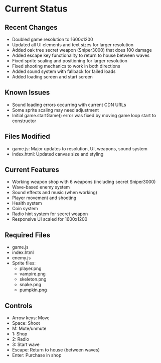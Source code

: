 # Current Status

## Recent Changes
- Doubled game resolution to 1600x1200
- Updated all UI elements and text sizes for larger resolution
- Added oak tree secret weapon (Sniper3000) that does 100 damage
- Added escape key functionality to return to house between waves
- Fixed sprite scaling and positioning for larger resolution
- Fixed shooting mechanics to work in both directions
- Added sound system with fallback for failed loads
- Added loading screen and start screen

## Known Issues
- Sound loading errors occurring with current CDN URLs
- Some sprite scaling may need adjustment
- Initial game.startGame() error was fixed by moving game loop start to constructor

## Files Modified
- game.js: Major updates to resolution, UI, weapons, sound system
- index.html: Updated canvas size and styling

## Current Features
- Working weapon shop with 6 weapons (including secret Sniper3000)
- Wave-based enemy system
- Sound effects and music (when working)
- Player movement and shooting
- Health system
- Coin system
- Radio hint system for secret weapon
- Responsive UI scaled for 1600x1200

## Required Files
- game.js
- index.html
- enemy.js
- Sprite files:
  - player.png
  - vampire.png
  - skeleton.png
  - snake.png
  - pumpkin.png

## Controls
- Arrow keys: Move
- Space: Shoot
- M: Mute/unmute
- 1: Shop
- 2: Radio
- 3: Start wave
- Escape: Return to house (between waves)
- Enter: Purchase in shop 